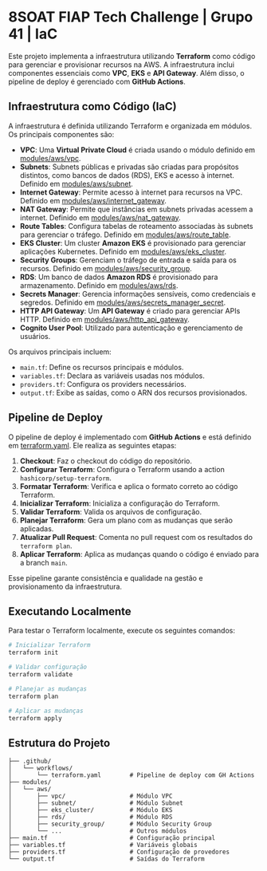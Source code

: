 # 8SOAT FIAP Tech Challenge | Grupo 41 | IaC

Este projeto implementa a infraestrutura utilizando **Terraform** como código para gerenciar e provisionar recursos na AWS. A infraestrutura inclui componentes essenciais como **VPC**, **EKS** e **API Gateway**. Além disso, o pipeline de deploy é gerenciado com **GitHub Actions**.

## Infraestrutura como Código (IaC)

A infraestrutura é definida utilizando Terraform e organizada em módulos. Os principais componentes são:

- **VPC**: Uma **Virtual Private Cloud** é criada usando o módulo definido em [modules/aws/vpc](modules/aws/vpc).
- **Subnets**: Subnets públicas e privadas são criadas para propósitos distintos, como bancos de dados (RDS), EKS e acesso à internet. Definido em [modules/aws/subnet](modules/aws/subnet).
- **Internet Gateway**: Permite acesso à internet para recursos na VPC. Definido em [modules/aws/internet_gateway](modules/aws/internet_gateway).
- **NAT Gateway**: Permite que instâncias em subnets privadas acessem a internet. Definido em [modules/aws/nat_gateway](modules/aws/nat_gateway).
- **Route Tables**: Configura tabelas de roteamento associadas às subnets para gerenciar o tráfego. Definido em [modules/aws/route_table](modules/aws/route_table).
- **EKS Cluster**: Um cluster **Amazon EKS** é provisionado para gerenciar aplicações Kubernetes. Definido em [modules/aws/eks_cluster](modules/aws/eks_cluster).
- **Security Groups**: Gerenciam o tráfego de entrada e saída para os recursos. Definido em [modules/aws/security_group](modules/aws/security_group).
- **RDS**: Um banco de dados **Amazon RDS** é provisionado para armazenamento. Definido em [modules/aws/rds](modules/aws/rds).
- **Secrets Manager**: Gerencia informações sensíveis, como credenciais e segredos. Definido em [modules/aws/secrets_manager_secret](modules/aws/secrets_manager_secret).
- **HTTP API Gateway**: Um **API Gateway** é criado para gerenciar APIs HTTP. Definido em [modules/aws/http_api_gateway](modules/aws/http_api_gateway).
- **Cognito User Pool**: Utilizado para autenticação e gerenciamento de usuários.

Os arquivos principais incluem:

- `main.tf`: Define os recursos principais e módulos.
- `variables.tf`: Declara as variáveis usadas nos módulos.
- `providers.tf`: Configura os providers necessários.
- `output.tf`: Exibe as saídas, como o ARN dos recursos provisionados.

## Pipeline de Deploy

O pipeline de deploy é implementado com **GitHub Actions** e está definido em [terraform.yaml](.github/workflows/terraform.yaml). Ele realiza as seguintes etapas:

1. **Checkout**: Faz o checkout do código do repositório.
2. **Configurar Terraform**: Configura o Terraform usando a action `hashicorp/setup-terraform`.
3. **Formatar Terraform**: Verifica e aplica o formato correto ao código Terraform.
4. **Inicializar Terraform**: Inicializa a configuração do Terraform.
5. **Validar Terraform**: Valida os arquivos de configuração.
6. **Planejar Terraform**: Gera um plano com as mudanças que serão aplicadas.
7. **Atualizar Pull Request**: Comenta no pull request com os resultados do `terraform plan`.
8. **Aplicar Terraform**: Aplica as mudanças quando o código é enviado para a branch `main`.

Esse pipeline garante consistência e qualidade na gestão e provisionamento da infraestrutura.

## Executando Localmente

Para testar o Terraform localmente, execute os seguintes comandos:

```sh
# Inicializar Terraform
terraform init

# Validar configuração
terraform validate

# Planejar as mudanças
terraform plan

# Aplicar as mudanças
terraform apply
```

## Estrutura do Projeto

```text
├── .github/
│   └── workflows/
│       └── terraform.yaml        # Pipeline de deploy com GH Actions
├── modules/
│   └── aws/
│       ├── vpc/                  # Módulo VPC
│       ├── subnet/               # Módulo Subnet
│       ├── eks_cluster/          # Módulo EKS
│       ├── rds/                  # Módulo RDS
│       ├── security_group/       # Módulo Security Group
│       └── ...                   # Outros módulos
├── main.tf                       # Configuração principal
├── variables.tf                  # Variáveis globais
├── providers.tf                  # Configuração de provedores
└── output.tf                     # Saídas do Terraform
```
